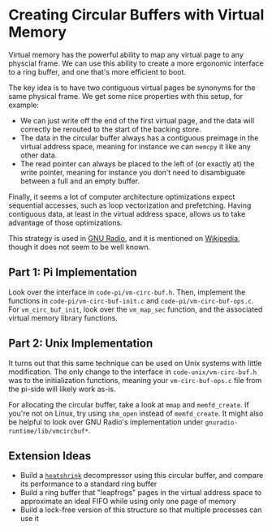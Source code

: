 # Creating Circular Buffers with Virtual Memory

Virtual memory has the powerful ability to map any virtual page to any physcial
frame. We can use this ability to create a more ergonomic interface to a ring
buffer, and one that's more efficient to boot.

The key idea is to have two contiguous virtual pages be synonyms for the same
physical frame. We get some nice properties with this setup, for example:
  * We can just write off the end of the first virtual page, and the data will
    correctly be rerouted to the start of the backing store.
  * The data in the circular buffer always has a contiguous preimage in the
    virtual address space, meaning for instance we can `memcpy` it like any
    other data.
  * The read pointer can always be placed to the left of (or exactly at) the
    write pointer, meaning for instance you don't need to disambiguate between a
    full and an empty buffer.

Finally, it seems a lot of computer architecture optimizations expect sequential
accesses, such as loop vectorization and prefetching. Having contiguous data, at
least in the virtual address space, allows us to take advantage of those
optimizations.

This strategy is used in [GNU Radio][1], and it is mentioned on [Wikipedia][2],
though it does not seem to be well known.

## Part 1: Pi Implementation

Look over the interface in `code-pi/vm-circ-buf.h`. Then, implement the
functions in `code-pi/vm-circ-buf-init.c` and `code-pi/vm-circ-buf-ops.c`. For
`vm_circ_buf_init`, look over the `vm_map_sec` function, and the associated
virtual memory library functions.

## Part 2: Unix Implementation

It turns out that this same technique can be used on Unix systems with little
modification. The only change to the interface in `code-unix/vm-circ-buf.h` was
to the initialization functions, meaning your `vm-circ-buf-ops.c` file from the
pi-side will likely work as-is.

For allocating the circular buffer, take a look at `mmap` and `memfd_create`. If
you're not on Linux, try using `shm_open` instead of `memfd_create`. It might
also be helpful to look over GNU Radio's implementation under
`gnuradio-runtime/lib/vmcircbuf*`.

## Extension Ideas

* Build a [`heatshrink`][3] decompressor using this circular buffer, and compare
  its performance to a standard ring buffer
* Build a ring buffer that "leapfrogs" pages in the virtual address space to
  approximate an ideal FIFO while using only one page of memory
* Build a lock-free version of this structure so that multiple processes can use
  it

[1]:
    https://github.com/gnuradio/gnuradio/blob/main/gnuradio-runtime/lib/vmcircbuf.h
    "gr::vmcircbuf"
[2]:
    https://en.wikipedia.org/wiki/Circular_buffer
    "Circular Buffer"
[3]:
    https://github.com/atomicobject/heatshrink
    "atomicobject/heatshrink"
